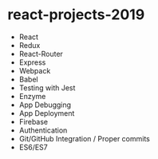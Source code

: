 # react-projects-2019
* React
* Redux
* React-Router
* Express
* Webpack
* Babel
* Testing with Jest
* Enzyme
* App Debugging
* App Deployment
* Firebase
* Authentication
* Git/GitHub Integration / Proper commits
* ES6/ES7
